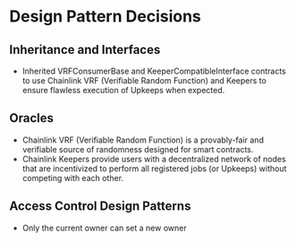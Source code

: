 # Design Pattern Decisions

## Inheritance and Interfaces
* Inherited VRFConsumerBase and KeeperCompatibleInterface contracts to use Chainlink VRF (Verifiable Random Function) and Keepers to ensure flawless execution of Upkeeps when expected.

## Oracles
* Chainlink VRF (Verifiable Random Function) is a provably-fair and verifiable source of randomness designed for smart contracts.
* Chainlink Keepers provide users with a decentralized network of nodes that are incentivized to perform all registered jobs (or Upkeeps) without competing with each other.

## Access Control Design Patterns
* Only the current owner can set a new owner
